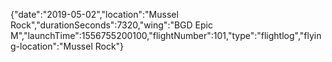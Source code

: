 {"date":"2019-05-02","location":"Mussel Rock","durationSeconds":7320,"wing":"BGD Epic M","launchTime":1556755200100,"flightNumber":101,"type":"flightlog","flying-location":"Mussel Rock"}
